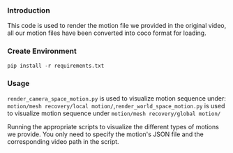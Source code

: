 

### Introduction

This code is used to render the motion file we provided in the original video, all our motion files have been converted into coco format for loading. 



### Create Environment

```shell
pip install -r requirements.txt
```



### Usage

`render_camera_space_motion.py` is used to visualize motion sequence under: `motion/mesh recovery/local motion/`,`render_world_space_motion.py`  is used to visualize motion sequence under `motion/mesh recovery/global motion/`

Running the appropriate scripts to visualize the different types of motions we provide. You only need to specify the motion's JSON file and the corresponding video path in the script.
